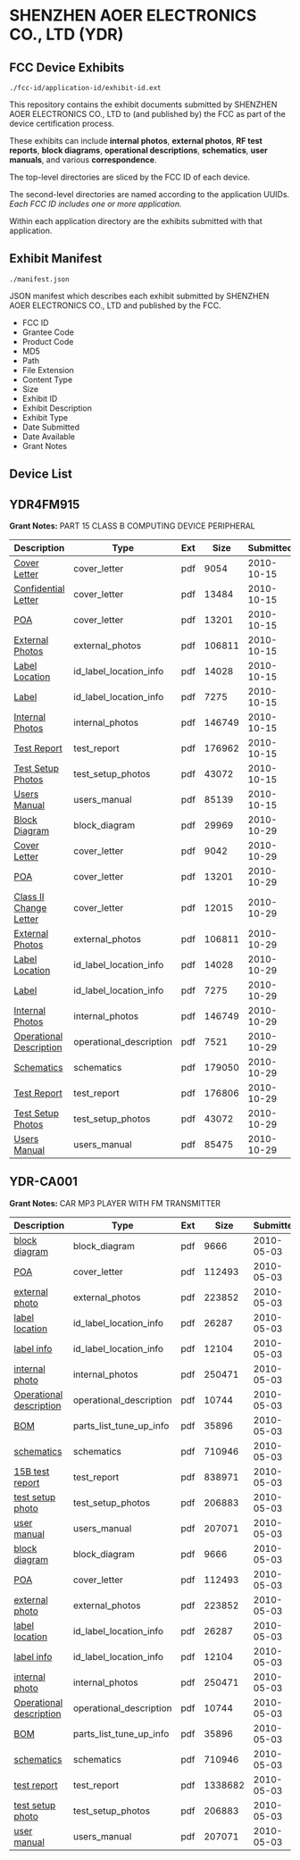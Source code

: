 # SHENZHEN AOER ELECTRONICS CO., LTD (YDR)
## FCC Device Exhibits

```
./fcc-id/application-id/exhibit-id.ext
```

This repository contains the exhibit documents submitted by SHENZHEN AOER ELECTRONICS CO., LTD to (and published by) the FCC as part of the device certification process.

These exhibits can include **internal photos**, **external photos**, **RF test reports**, **block diagrams**, **operational descriptions**, **schematics**, **user manuals**, and various **correspondence**.

The top-level directories are sliced by the FCC ID of each device.

The second-level directories are named according to the application UUIDs. *Each FCC ID includes one or more application.*

Within each application directory are the exhibits submitted with that application. 

## Exhibit Manifest

```
./manifest.json
```

JSON manifest which describes each exhibit submitted by SHENZHEN AOER ELECTRONICS CO., LTD and published by the FCC.

- FCC ID
- Grantee Code
- Product Code
- MD5
- Path
- File Extension
- Content Type
- Size
- Exhibit ID
- Exhibit Description
- Exhibit Type
- Date Submitted
- Date Available
- Grant Notes

## Device List
## YDR4FM915
**Grant Notes:** PART 15 CLASS B COMPUTING DEVICE PERIPHERAL

| Description | Type | Ext | Size | Submitted | Available |
| ----------- | ---- | --- | ---- | --------- | --------- |
| [Cover Letter](YDR4FM915/b4b48574de5cf82c3155a014ddf646e1/1361431.pdf) | cover_letter | pdf | 9054 | 2010-10-15 | 2010-10-18 |
| [Confidential Letter](YDR4FM915/b4b48574de5cf82c3155a014ddf646e1/1361436.pdf) | cover_letter | pdf | 13484 | 2010-10-15 | 2010-10-18 |
| [POA](YDR4FM915/b4b48574de5cf82c3155a014ddf646e1/1361437.pdf) | cover_letter | pdf | 13201 | 2010-10-15 | 2010-10-18 |
| [External Photos](YDR4FM915/b4b48574de5cf82c3155a014ddf646e1/1361432.pdf) | external_photos | pdf | 106811 | 2010-10-15 | 2010-10-18 |
| [Label Location](YDR4FM915/b4b48574de5cf82c3155a014ddf646e1/1361434.pdf) | id_label_location_info | pdf | 14028 | 2010-10-15 | 2010-10-18 |
| [Label](YDR4FM915/b4b48574de5cf82c3155a014ddf646e1/1361435.pdf) | id_label_location_info | pdf | 7275 | 2010-10-15 | 2010-10-18 |
| [Internal Photos](YDR4FM915/b4b48574de5cf82c3155a014ddf646e1/1361433.pdf) | internal_photos | pdf | 146749 | 2010-10-15 | 2010-10-18 |
| [Test Report](YDR4FM915/b4b48574de5cf82c3155a014ddf646e1/1361438.pdf) | test_report | pdf | 176962 | 2010-10-15 | 2010-10-18 |
| [Test Setup Photos](YDR4FM915/b4b48574de5cf82c3155a014ddf646e1/1361439.pdf) | test_setup_photos | pdf | 43072 | 2010-10-15 | 2010-10-18 |
| [Users Manual](YDR4FM915/b4b48574de5cf82c3155a014ddf646e1/1361440.pdf) | users_manual | pdf | 85139 | 2010-10-15 | 2010-10-18 |
| [Block Diagram](YDR4FM915/befea0ffa756c72d2c7a21a46326f30c/1368533.pdf) | block_diagram | pdf | 29969 | 2010-10-29 | 2010-10-29 |
| [Cover Letter](YDR4FM915/befea0ffa756c72d2c7a21a46326f30c/1368534.pdf) | cover_letter | pdf | 9042 | 2010-10-29 | 2010-10-29 |
| [POA](YDR4FM915/befea0ffa756c72d2c7a21a46326f30c/1361437.pdf) | cover_letter | pdf | 13201 | 2010-10-29 | 2010-10-29 |
| [Class II Change Letter](YDR4FM915/befea0ffa756c72d2c7a21a46326f30c/1368545.pdf) | cover_letter | pdf | 12015 | 2010-10-29 | 2010-10-29 |
| [External Photos](YDR4FM915/befea0ffa756c72d2c7a21a46326f30c/1361432.pdf) | external_photos | pdf | 106811 | 2010-10-29 | 2010-10-29 |
| [Label Location](YDR4FM915/befea0ffa756c72d2c7a21a46326f30c/1361434.pdf) | id_label_location_info | pdf | 14028 | 2010-10-29 | 2010-10-29 |
| [Label](YDR4FM915/befea0ffa756c72d2c7a21a46326f30c/1361435.pdf) | id_label_location_info | pdf | 7275 | 2010-10-29 | 2010-10-29 |
| [Internal Photos](YDR4FM915/befea0ffa756c72d2c7a21a46326f30c/1361433.pdf) | internal_photos | pdf | 146749 | 2010-10-29 | 2010-10-29 |
| [Operational Description](YDR4FM915/befea0ffa756c72d2c7a21a46326f30c/1368539.pdf) | operational_description | pdf | 7521 | 2010-10-29 | 2010-10-29 |
| [Schematics](YDR4FM915/befea0ffa756c72d2c7a21a46326f30c/1368541.pdf) | schematics | pdf | 179050 | 2010-10-29 | 2010-10-29 |
| [Test Report](YDR4FM915/befea0ffa756c72d2c7a21a46326f30c/1368542.pdf) | test_report | pdf | 176806 | 2010-10-29 | 2010-10-29 |
| [Test Setup Photos](YDR4FM915/befea0ffa756c72d2c7a21a46326f30c/1361439.pdf) | test_setup_photos | pdf | 43072 | 2010-10-29 | 2010-10-29 |
| [Users Manual](YDR4FM915/befea0ffa756c72d2c7a21a46326f30c/1368544.pdf) | users_manual | pdf | 85475 | 2010-10-29 | 2010-10-29 |
## YDR-CA001
**Grant Notes:** CAR MP3 PLAYER WITH FM TRANSMITTER

| Description | Type | Ext | Size | Submitted | Available |
| ----------- | ---- | --- | ---- | --------- | --------- |
| [block diagram](YDR-CA001/0e01368f85f845b788f4a3534bfe6e0a/1275905.pdf) | block_diagram | pdf | 9666 | 2010-05-03 | 2010-05-03 |
| [POA](YDR-CA001/0e01368f85f845b788f4a3534bfe6e0a/1275912.pdf) | cover_letter | pdf | 112493 | 2010-05-03 | 2010-05-03 |
| [external photo](YDR-CA001/0e01368f85f845b788f4a3534bfe6e0a/1275908.pdf) | external_photos | pdf | 223852 | 2010-05-03 | 2010-05-03 |
| [label location](YDR-CA001/0e01368f85f845b788f4a3534bfe6e0a/1275910.pdf) | id_label_location_info | pdf | 26287 | 2010-05-03 | 2010-05-03 |
| [label info](YDR-CA001/0e01368f85f845b788f4a3534bfe6e0a/1275911.pdf) | id_label_location_info | pdf | 12104 | 2010-05-03 | 2010-05-03 |
| [internal photo](YDR-CA001/0e01368f85f845b788f4a3534bfe6e0a/1275909.pdf) | internal_photos | pdf | 250471 | 2010-05-03 | 2010-05-03 |
| [Operational description](YDR-CA001/0e01368f85f845b788f4a3534bfe6e0a/1275914.pdf) | operational_description | pdf | 10744 | 2010-05-03 | 2010-05-03 |
| [BOM](YDR-CA001/0e01368f85f845b788f4a3534bfe6e0a/1275906.pdf) | parts_list_tune_up_info | pdf | 35896 | 2010-05-03 | 2010-05-03 |
| [schematics](YDR-CA001/0e01368f85f845b788f4a3534bfe6e0a/1275907.pdf) | schematics | pdf | 710946 | 2010-05-03 | 2010-05-03 |
| [15B test report](YDR-CA001/0e01368f85f845b788f4a3534bfe6e0a/1275925.pdf) | test_report | pdf | 838971 | 2010-05-03 | 2010-05-03 |
| [test setup photo](YDR-CA001/0e01368f85f845b788f4a3534bfe6e0a/1275915.pdf) | test_setup_photos | pdf | 206883 | 2010-05-03 | 2010-05-03 |
| [user manual](YDR-CA001/0e01368f85f845b788f4a3534bfe6e0a/1275916.pdf) | users_manual | pdf | 207071 | 2010-05-03 | 2010-05-03 |
| [block diagram](YDR-CA001/539e1a7e95543bdee39a1d1b1e04663c/1275905.pdf) | block_diagram | pdf | 9666 | 2010-05-03 | 2010-05-03 |
| [POA](YDR-CA001/539e1a7e95543bdee39a1d1b1e04663c/1275912.pdf) | cover_letter | pdf | 112493 | 2010-05-03 | 2010-05-03 |
| [external photo](YDR-CA001/539e1a7e95543bdee39a1d1b1e04663c/1275908.pdf) | external_photos | pdf | 223852 | 2010-05-03 | 2010-05-03 |
| [label location](YDR-CA001/539e1a7e95543bdee39a1d1b1e04663c/1275910.pdf) | id_label_location_info | pdf | 26287 | 2010-05-03 | 2010-05-03 |
| [label info](YDR-CA001/539e1a7e95543bdee39a1d1b1e04663c/1275911.pdf) | id_label_location_info | pdf | 12104 | 2010-05-03 | 2010-05-03 |
| [internal photo](YDR-CA001/539e1a7e95543bdee39a1d1b1e04663c/1275909.pdf) | internal_photos | pdf | 250471 | 2010-05-03 | 2010-05-03 |
| [Operational description](YDR-CA001/539e1a7e95543bdee39a1d1b1e04663c/1275914.pdf) | operational_description | pdf | 10744 | 2010-05-03 | 2010-05-03 |
| [BOM](YDR-CA001/539e1a7e95543bdee39a1d1b1e04663c/1275906.pdf) | parts_list_tune_up_info | pdf | 35896 | 2010-05-03 | 2010-05-03 |
| [schematics](YDR-CA001/539e1a7e95543bdee39a1d1b1e04663c/1275907.pdf) | schematics | pdf | 710946 | 2010-05-03 | 2010-05-03 |
| [test report](YDR-CA001/539e1a7e95543bdee39a1d1b1e04663c/1275913.pdf) | test_report | pdf | 1338682 | 2010-05-03 | 2010-05-03 |
| [test setup photo](YDR-CA001/539e1a7e95543bdee39a1d1b1e04663c/1275915.pdf) | test_setup_photos | pdf | 206883 | 2010-05-03 | 2010-05-03 |
| [user manual](YDR-CA001/539e1a7e95543bdee39a1d1b1e04663c/1275916.pdf) | users_manual | pdf | 207071 | 2010-05-03 | 2010-05-03 |
